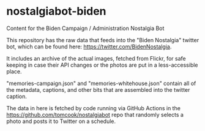 # nostalgiabot-biden
Content for the Biden Campaign / Administration Nostalgia Bot

This repository has the raw data that feeds into the "Biden Nostalgia" twitter bot, which can be found here: https://twitter.com/BidenNostalgia.

It includes an archive of the actual images, fetched from Flickr, for safe keeping in case their API changes or the photos are put in a less-accessible place.

"memories-campaign.json" and "memories-whitehouse.json" contain all of the metadata, captions, and other bits that are assembled into the twitter caption.

The data in here is fetched by code running via GitHub Actions in the https://github.com/tomcook/nostalgiabot repo that randomly selects a photo and posts it to Twitter on a schedule.
